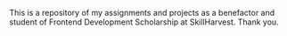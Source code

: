 This is a repository of my assignments and projects as a benefactor and student of Frontend Development Scholarship at SkillHarvest. Thank you.
